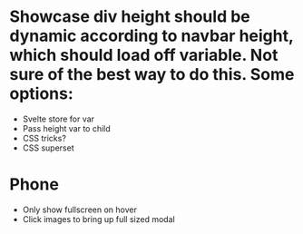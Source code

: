# Showcase div height should be dynamic according to navbar height, which should load off variable. Not sure of the best way to do this. Some options:
- Svelte store for var
- Pass height var to child
- CSS tricks?
- CSS superset

# Phone
- Only show fullscreen on hover
- Click images to bring up full sized modal